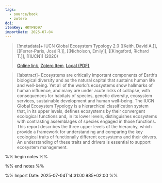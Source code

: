 ```yaml
---
tags:
  - source/book
  - zotero
doi: 
itemKey: HRTF9D97
importDate: 2025-07-04
---
```

>[!metadata]+
> IUCN Global Ecosystem Typology 2.0
> [[Keith, David A.]], [[Ferrer-Paris, José R.]], [[Nicholson, Emily]], [[Kingsford, Richard T.]], 
> [[IUCN]] (2020)
> 
> [Online link](https://portals.iucn.org/library/node/49250), [Zotero Item](zotero://select/library/items/HRTF9D97), [Local (PDF)](file://C:/Users/aburg/Documents/references/zotero/storage/2GUN8I3Y/Keith2020_IUCNGlobal.pdf), 

>[!abstract]-
>Ecosystems are critically important components of&nbsp;Earth’s biological diversity and as the natural capital that sustains human life and well-being. Yet all of&nbsp;the world’s ecosystems show hallmarks of human&nbsp;influence, and many are under acute risks of collapse,&nbsp;with consequences for habitats of species, genetic&nbsp;diversity, ecosystem services, sustainable development&nbsp;and human well-being. The IUCN Global Ecosystem Typology is a hierarchical&nbsp;classification system that, in its upper levels, defines ecosystems by their convergent ecological functions and, in its lower levels, distinguishes ecosystems with contrasting assemblages of species engaged in those functions. This report describes the three upper levels of the hierarchy, which provide a framework for understanding and comparing the key ecological traits of functionally different ecosystems and their drivers. An understanding of these traits and drivers is essential to support ecosystem management.

%% begin notes %%

%% end notes %%

%% Import Date: 2025-07-04T14:31:00.985+02:00 %%
